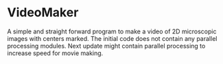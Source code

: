 # VideoMaker
A simple and straight forward program to make a video of 2D microscopic images with centers marked. The initial code does not contain any parallel processing modules. Next update might contain parallel processing to increase speed for movie making.
